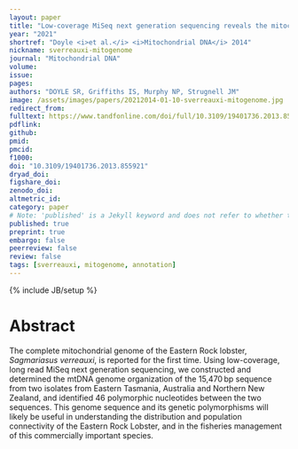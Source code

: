 ```yaml
---
layout: paper
title: "Low-coverage MiSeq next generation sequencing reveals the mitochondrial genome of the Eastern Rock Lobster, Sagmariasus verreauxi"
year: "2021"
shortref: "Doyle <i>et al.</i> <i>Mitochondrial DNA</i> 2014"
nickname: sverreauxi-mitogenome
journal: "Mitochondrial DNA"
volume: 
issue:
pages: 
authors: "DOYLE SR, Griffiths IS, Murphy NP, Strugnell JM"
image: /assets/images/papers/20212014-01-10-sverreauxi-mitogenome.jpg
redirect_from: 
fulltext: https://www.tandfonline.com/doi/full/10.3109/19401736.2013.855921
pdflink: 
github: 
pmid: 
pmcid: 
f1000: 
doi: "10.3109/19401736.2013.855921"
dryad_doi:
figshare_doi: 
zenodo_doi: 
altmetric_id: 
category: paper
# Note: 'published' is a Jekyll keyword and does not refer to whether the paper is published, but rather to whether this Markdown should be part of the rendered site.
published: true
preprint: true
embargo: false	
peerreview: false
review: false
tags: [sverreauxi, mitogenome, annotation]
---
```

{% include JB/setup %}

# Abstract 

The complete mitochondrial genome of the Eastern Rock lobster, *Sagmariasus verreauxi*, is reported for the first time. Using low-coverage, long read MiSeq next generation sequencing, we constructed and determined the mtDNA genome organization of the 15,470 bp sequence from two isolates from Eastern Tasmania, Australia and Northern New Zealand, and identified 46 polymorphic nucleotides between the two sequences. This genome sequence and its genetic polymorphisms will likely be useful in understanding the distribution and population connectivity of the Eastern Rock Lobster, and in the fisheries management of this commercially important species.


